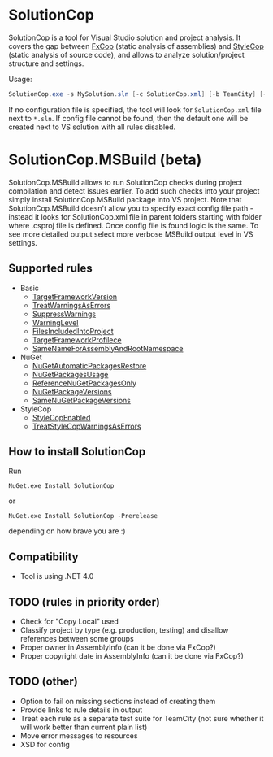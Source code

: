 # SolutionCop

SolutionCop is a tool for Visual Studio solution and project analysis. It covers the gap between [FxCop](https://msdn.microsoft.com/en-us/library/bb429476(v=vs.80).aspx) (static analysis of assemblies) and [StyleCop](http://stylecop.codeplex.com/) (static analysis of source code), and allows to analyze solution/project structure and settings.

Usage: 

```PowerShell
SolutionCop.exe -s MySolution.sln [-c SolutionCop.xml] [-b TeamCity] [--build-server-no-success-messages]
```

If no configuration file is specified, the tool will look for `SolutionCop.xml` file next to `*.sln`. If config file cannot be found, then the default one will be created next to VS solution with all rules disabled.

# SolutionCop.MSBuild (beta)

SolutionCop.MSBuild allows to run SolutionCop checks during project compilation and detect issues earlier. To add such checks into your project simply install SolutionCop.MSBuild package into VS project. Note that SolutionCop.MSBuild doesn't allow you to specify exact config file path - instead it looks for SolutionCop.xml file in parent folders starting with folder where .csproj file is defined. Once config file is found logic is the same. To see more detailed output select more verbose MSBuild output level in VS settings.

## Supported rules

* Basic
  * [TargetFrameworkVersion](https://github.com/Litee/SolutionCop/wiki/TargetFrameworkVersion)
  * [TreatWarningsAsErrors](https://github.com/Litee/SolutionCop/wiki/TreatWarningsAsErrors)
  * [SuppressWarnings](https://github.com/Litee/SolutionCop/wiki/SuppressWarnings)
  * [WarningLevel](https://github.com/Litee/SolutionCop/wiki/WarningLevel)
  * [FilesIncludedIntoProject](https://github.com/Litee/SolutionCop/wiki/FilesIncludedIntoProject)
  * [TargetFrameworkProfilece](https://github.com/Litee/SolutionCop/wiki/TargetFrameworkProfile)
  * [SameNameForAssemblyAndRootNamespace](https://github.com/Litee/SolutionCop/wiki/SameNameForAssemblyAndRootNamespace)
* NuGet
  * [NuGetAutomaticPackagesRestore](https://github.com/Litee/SolutionCop/wiki/NuGetAutomaticPackagesRestore)
  * [NuGetPackagesUsage](https://github.com/Litee/SolutionCop/wiki/NuGetPackagesUsage)
  * [ReferenceNuGetPackagesOnly](https://github.com/Litee/SolutionCop/wiki/ReferenceNuGetPackagesOnly)
  * [NuGetPackageVersions](https://github.com/Litee/SolutionCop/wiki/NuGetPackageVersions)
  * [SameNuGetPackageVersions](https://github.com/Litee/SolutionCop/wiki/SameNuGetPackageVersions)
* StyleCop
  * [StyleCopEnabled](https://github.com/Litee/SolutionCop/wiki/StyleCopEnabled)
  * [TreatStyleCopWarningsAsErrors](https://github.com/Litee/SolutionCop/wiki/TreatStyleCopWarningsAsErrors)

## How to install SolutionCop

Run 

    NuGet.exe Install SolutionCop

or 

    NuGet.exe Install SolutionCop -Prerelease

depending on how brave you are :)

## Compatibility

* Tool is using .NET 4.0

## TODO (rules in priority order)
* Check for "Copy Local" used
* Classify project by type (e.g. production, testing) and disallow references between some groups
* Proper owner in AssemblyInfo (can it be done via FxCop?)
* Proper copyright date in AssemblyInfo (can it be done via FxCop?)

## TODO (other)
* Option to fail on missing sections instead of creating them
* Provide links to rule details in output
* Treat each rule as a separate test suite for TeamCity (not sure whether it will work better than current plain list)
* Move error messages to resources
* XSD for config